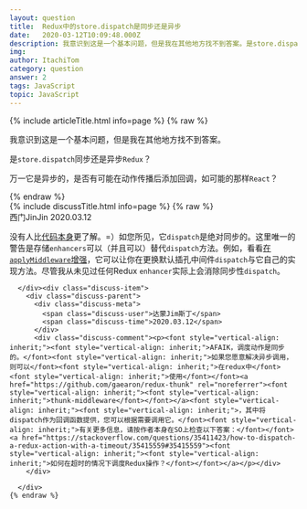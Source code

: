 ```yaml
---
layout: question
title:  Redux中的store.dispatch是同步还是异步
date:   2020-03-12T10:09:48.000Z
description: 我意识到这是一个基本问题，但是我在其他地方找不到答案。是store.dispatch同步还是异步Redux？万一它是异步的，是否有可能在动作传播后...
img: 
author: ItachiTom
category: question
answer: 2
tags: JavaScript
topic: JavaScript
---
```

<div class="article-root">
  <div class="article">
    {% include articleTitle.html info=page %}
    {% raw %}
    <div class="article-content"><p><font style="vertical-align: inherit;"><font style="vertical-align: inherit;">我意识到这是一个基本问题，但是我在其他地方找不到答案。</font></font></p>

<p><font style="vertical-align: inherit;"><font style="vertical-align: inherit;">是</font></font><code>store.dispatch</code><font style="vertical-align: inherit;"><font style="vertical-align: inherit;">同步还是异步</font></font><code>Redux</code><font style="vertical-align: inherit;"><font style="vertical-align: inherit;">？</font></font></p>

<p><font style="vertical-align: inherit;"><font style="vertical-align: inherit;">万一它是异步的，是否有可能在动作传播后添加回调，如可能的那样</font></font><code>React</code><font style="vertical-align: inherit;"><font style="vertical-align: inherit;">？</font></font></p></div>
    {% endraw %}
  </div>

  <div class="discuss-wrapper">
    {% include discussTitle.html info=page %}
    {% raw %}
    <div class="discuss-item">
        <div class="discuss-parent">
          <div class="discuss-meta">
            <span class="discuss-user">西门JinJin</span>
            <span class="discuss-time">2020.03.12</span>
          </div>
          <div class="discuss-comment"><p><font style="vertical-align: inherit;"><font style="vertical-align: inherit;">没有人比</font></font><a href="https://github.com/reduxjs/redux/blob/fe0ace21910bc596cd8f3ec8ccc78bccdae7d426/src/createStore.js#L158-L216" rel="noreferrer"><font style="vertical-align: inherit;"><font style="vertical-align: inherit;">代码本身</font></font></a><font style="vertical-align: inherit;"><font style="vertical-align: inherit;">更了解</font><font style="vertical-align: inherit;">。</font><font style="vertical-align: inherit;">=）如您所见，它</font></font><code>dispatch</code><font style="vertical-align: inherit;"><font style="vertical-align: inherit;">是绝对同步的。</font><font style="vertical-align: inherit;">这里唯一的警告是存储</font></font><code>enhancers</code><font style="vertical-align: inherit;"><font style="vertical-align: inherit;">可以（并且可以）替代</font></font><code>dispatch</code><font style="vertical-align: inherit;"><font style="vertical-align: inherit;">方法。</font><font style="vertical-align: inherit;">例如，看看</font></font><a href="https://github.com/reactjs/redux/blob/master/src/applyMiddleware.js#L19" rel="noreferrer"><font style="vertical-align: inherit;"><font style="vertical-align: inherit;">在</font></font><code>applyMiddleware</code><font style="vertical-align: inherit;"><font style="vertical-align: inherit;">增强</font></font></a><font style="vertical-align: inherit;"><font style="vertical-align: inherit;">，它可以让你在更换默认插孔中间件</font></font><code>dispatch</code><font style="vertical-align: inherit;"><font style="vertical-align: inherit;">与它自己的实现方法。</font><font style="vertical-align: inherit;">尽管我从未见过任何Redux </font></font><code>enhancer</code><font style="vertical-align: inherit;"><font style="vertical-align: inherit;">实际上会消除同步性</font></font><code>dispatch</code><font style="vertical-align: inherit;"><font style="vertical-align: inherit;">。  </font></font></p></div>
        </div>
        
      </div><div class="discuss-item">
        <div class="discuss-parent">
          <div class="discuss-meta">
            <span class="discuss-user">达蒙Jim斯丁</span>
            <span class="discuss-time">2020.03.12</span>
          </div>
          <div class="discuss-comment"><p><font style="vertical-align: inherit;"><font style="vertical-align: inherit;">AFAIK，调度动作是同步的。</font><font style="vertical-align: inherit;">如果您愿意解决异步调用，则可以</font><font style="vertical-align: inherit;">在redux中</font><font style="vertical-align: inherit;">使用</font></font><a href="https://github.com/gaearon/redux-thunk" rel="noreferrer"><font style="vertical-align: inherit;"><font style="vertical-align: inherit;">thunk-middleware</font></font></a><font style="vertical-align: inherit;"><font style="vertical-align: inherit;">，其中将dispatch作为回调函数提供，您可以根据需要调用它。</font><font style="vertical-align: inherit;">有关更多信息，请按作者本身在SO上检查以下答案：</font></font><a href="https://stackoverflow.com/questions/35411423/how-to-dispatch-a-redux-action-with-a-timeout/35415559#35415559"><font style="vertical-align: inherit;"><font style="vertical-align: inherit;">如何在超时的情况下调度Redux操作？</font></font></a></p></div>
        </div>
        
      </div>
    {% endraw %}
  </div>
<div>
